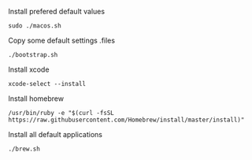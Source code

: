 Install prefered default values
```
sudo ./macos.sh
```

Copy some default settings .files
```
./bootstrap.sh
```

Install xcode
```
xcode-select --install
```

Install homebrew
```
/usr/bin/ruby -e "$(curl -fsSL https://raw.githubusercontent.com/Homebrew/install/master/install)"
```


Install all default applications
```
./brew.sh

```


